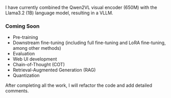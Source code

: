 I have currently combined the Qwen2VL visual encoder (650M) with the Llama3.2 (1B) language model, resulting in a VLLM.
### Coming Soon
- Pre-training
- Downstream fine-tuning (including full fine-tuning and LoRA fine-tuning, among other methods)
- Evaluation
- Web UI development
- Chain-of-Thought (COT)
- Retrieval-Augmented Generation (RAG)
- Quantization

After completing all the work, I will refactor the code and add detailed comments.
